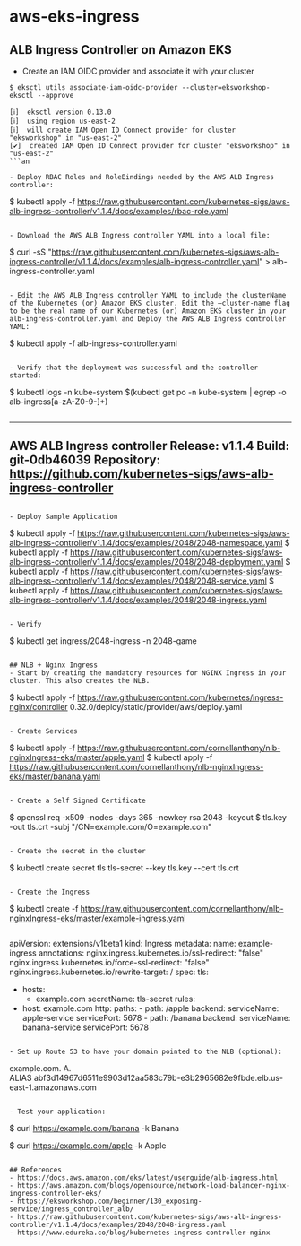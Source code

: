 # aws-eks-ingress

## ALB Ingress Controller on Amazon EKS

- Create an IAM OIDC provider and associate it with your cluster
```
$ eksctl utils associate-iam-oidc-provider --cluster=eksworkshop-eksctl --approve
```
```
[ℹ]  eksctl version 0.13.0
[ℹ]  using region us-east-2
[ℹ]  will create IAM Open ID Connect provider for cluster "eksworkshop" in "us-east-2"
[✔]  created IAM Open ID Connect provider for cluster "eksworkshop" in "us-east-2"
```an

- Deploy RBAC Roles and RoleBindings needed by the AWS ALB Ingress controller:
```
$ kubectl apply -f https://raw.githubusercontent.com/kubernetes-sigs/aws-alb-ingress-controller/v1.1.4/docs/examples/rbac-role.yaml
```

- Download the AWS ALB Ingress controller YAML into a local file:
```
$ curl -sS "https://raw.githubusercontent.com/kubernetes-sigs/aws-alb-ingress-controller/v1.1.4/docs/examples/alb-ingress-controller.yaml" > alb-ingress-controller.yaml
```

- Edit the AWS ALB Ingress controller YAML to include the clusterName of the Kubernetes (or) Amazon EKS cluster. Edit the –cluster-name flag to be the real name of our Kubernetes (or) Amazon EKS cluster in your alb-ingress-controller.yaml and Deploy the AWS ALB Ingress controller YAML:
```
$ kubectl apply -f alb-ingress-controller.yaml
```

- Verify that the deployment was successful and the controller started:
```
$ kubectl logs -n kube-system $(kubectl get po -n kube-system | egrep -o alb-ingress[a-zA-Z0-9-]+)
```
```
-------------------------------------------------------------------------------
AWS ALB Ingress controller
  Release:    v1.1.4
  Build:      git-0db46039
  Repository: https://github.com/kubernetes-sigs/aws-alb-ingress-controller
-------------------------------------------------------------------------------
```

- Deploy Sample Application
```
$ kubectl apply -f https://raw.githubusercontent.com/kubernetes-sigs/aws-alb-ingress-controller/v1.1.4/docs/examples/2048/2048-namespace.yaml
$ kubectl apply -f https://raw.githubusercontent.com/kubernetes-sigs/aws-alb-ingress-controller/v1.1.4/docs/examples/2048/2048-deployment.yaml
$ kubectl apply -f https://raw.githubusercontent.com/kubernetes-sigs/aws-alb-ingress-controller/v1.1.4/docs/examples/2048/2048-service.yaml
$ kubectl apply -f https://raw.githubusercontent.com/kubernetes-sigs/aws-alb-ingress-controller/v1.1.4/docs/examples/2048/2048-ingress.yaml
```

- Verify
```
$ kubectl get ingress/2048-ingress -n 2048-game
```

## NLB + Nginx Ingress
- Start by creating the mandatory resources for NGINX Ingress in your cluster. This also creates the NLB.
```
$ kubectl apply -f https://raw.githubusercontent.com/kubernetes/ingress-nginx/controller 0.32.0/deploy/static/provider/aws/deploy.yaml
```

- Create Services
```
$ kubectl apply -f https://raw.githubusercontent.com/cornellanthony/nlb-nginxIngress-eks/master/apple.yaml 
$ kubectl apply -f https://raw.githubusercontent.com/cornellanthony/nlb-nginxIngress-eks/master/banana.yaml
```

- Create a Self Signed Certificate
```
$ openssl req -x509 -nodes -days 365 -newkey rsa:2048 -keyout 
$ tls.key -out tls.crt -subj "/CN=example.com/O=example.com"
```

- Create the secret in the cluster
```
$ kubectl create secret tls tls-secret --key tls.key --cert tls.crt
```

- Create the Ingress
```
$ kubectl create -f https://raw.githubusercontent.com/cornellanthony/nlb-nginxIngress-eks/master/example-ingress.yaml
```
```
apiVersion: extensions/v1beta1
kind: Ingress
metadata:
  name: example-ingress
  annotations:
    nginx.ingress.kubernetes.io/ssl-redirect: "false"
    nginx.ingress.kubernetes.io/force-ssl-redirect: "false"
    nginx.ingress.kubernetes.io/rewrite-target: /
spec:
  tls:
  - hosts:
    - example.com
    secretName: tls-secret
  rules:
  - host: example.com
    http:
      paths:
        - path: /apple
          backend:
            serviceName: apple-service
            servicePort: 5678
        - path: /banana
          backend:
            serviceName: banana-service
            servicePort: 5678
```

- Set up Route 53 to have your domain pointed to the NLB (optional):
```
example.com.           A.    
ALIAS abf3d14967d6511e9903d12aa583c79b-e3b2965682e9fbde.elb.us-east-1.amazonaws.com
```

- Test your application:
```
$ curl  https://example.com/banana -k
Banana
 
$ curl  https://example.com/apple -k
Apple
```

## References
- https://docs.aws.amazon.com/eks/latest/userguide/alb-ingress.html
- https://aws.amazon.com/blogs/opensource/network-load-balancer-nginx-ingress-controller-eks/
- https://eksworkshop.com/beginner/130_exposing-service/ingress_controller_alb/
- https://raw.githubusercontent.com/kubernetes-sigs/aws-alb-ingress-controller/v1.1.4/docs/examples/2048/2048-ingress.yaml
- https://www.edureka.co/blog/kubernetes-ingress-controller-nginx
